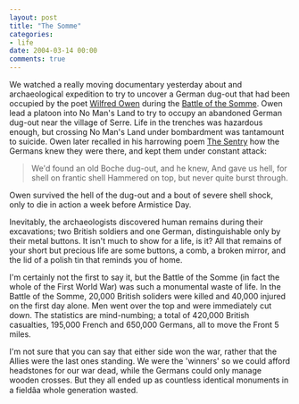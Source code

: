 ```yaml
---
layout: post
title: "The Somme"
categories:
- life
date: 2004-03-14 00:00
comments: true
---
```


<p>We watched a really moving documentary yesterday about and archaeological expedition to try to uncover a German dug-out that had been occupied by the poet <a href="http://www.bbc.co.uk/history/war/wwone/wilfred_owen_gallery.shtml" title="BBC site about Wilfred Owen">Wilfred Owen</a> during the <a href="http://www.bbc.co.uk/history/war/wwone/battle_somme.shtml" title="Information on the Battle of the Somme">Battle of the Somme</a>. Owen lead a platoon into No Man's Land to try to occupy an abandoned German dug-out near the village of Serre. Life in the trenches was hazardous enough, but crossing No Man's Land under bombardment was tantamount to suicide. Owen later recalled in his harrowing poem <a href="http://www.bbc.co.uk/history/war/wwone/wilfred_owen_sentry_full.shtml" title="">The Sentry</a> how the Germans knew they were there, and kept them under constant attack:</p>

<blockquote>
We'd found an old Boche dug-out, and he knew,
And gave us hell, for shell on frantic shell
Hammered on top, but never quite burst through.
</blockquote>

<p>Owen survived the hell of the dug-out and a bout of severe shell shock, only to die in action a week before Armistice Day.</p>

<p>Inevitably, the archaeologists discovered human remains during their excavations; two British soldiers and one German, distinguishable only by their metal buttons. It isn't much to show for a life, is it? All that remains of your short but precious life are some buttons, a comb, a broken mirror, and the lid of a polish tin that reminds you of home.</p>

<p>I'm certainly not the first to say it, but the Battle of the Somme (in fact the whole of the First World War) was such a monumental waste of life. In the Battle of the Somme, 20,000 British soliders were killed and 40,000 injured on the first day alone. Men went over the top and were immediately cut down. The statistics are mind-numbing; a total of 420,000 British casualties, 195,000 French and 650,000 Germans, all to move the Front 5 miles.</p>

<p>I'm not sure that you can say that either side won the war, rather that the Allies were the last ones standing. We were the 'winners' so we could afford headstones for our war dead, while the Germans could only manage wooden crosses. But they all ended up as countless identical monuments in a fieldâa whole generation wasted.</p>
